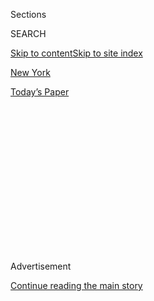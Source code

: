 <div id="app">

<div>

<div>

<div>

<div class="NYTAppHideMasthead css-1q2w90k e1suatyy0">

<div class="section css-ui9rw0 e1suatyy2">

<div class="css-eph4ug er09x8g0">

<div class="css-6n7j50">

</div>

<span class="css-1dv1kvn">Sections</span>

<div class="css-10488qs">

<span class="css-1dv1kvn">SEARCH</span>

</div>

[Skip to content](#site-content)[Skip to site index](#site-index)

</div>

<div id="masthead-section-label" class="css-1wr3we4 eaxe0e00">

[New
York](https://www.nytimes.com/section/nyregion)

</div>

<div class="css-10698na e1huz5gh0">

</div>

</div>

<div id="masthead-bar-one" class="section hasLinks css-15hmgas e1csuq9d3">

<div class="css-uqyvli e1csuq9d0">

</div>

<div class="css-1uqjmks e1csuq9d1">

</div>

<div class="css-9e9ivx">

[](https://myaccount.nytimes.com/auth/login?response_type=cookie&client_id=vi)

</div>

<div class="css-1bvtpon e1csuq9d2">

[Today’s
Paper](https://www.nytimes.com/section/todayspaper)

</div>

</div>

</div>

</div>

<div data-aria-hidden="false">

<div id="site-content" data-role="main">

<div>

<div class="css-1aor85t" style="opacity:0.000000001;z-index:-1;visibility:hidden">

<div class="css-1hqnpie">

<div class="css-epjblv">

<span class="css-17xtcya">[New
York](/section/nyregion)</span><span class="css-x15j1o">|</span><span class="css-fwqvlz">Silicon
Valley’s Newest Rival: The Banks of the
Hudson</span>

</div>

<div class="css-k008qs">

<div class="css-1iwv8en">

<span class="css-18z7m18"></span>

<div>

</div>

</div>

<span class="css-1n6z4y">https://nyti.ms/37G33Vt</span>

<div class="css-1705lsu">

<div class="css-4xjgmj">

<div class="css-4skfbu" data-role="toolbar" data-aria-label="Social Media Share buttons, Save button, and Comments Panel with current comment count" data-testid="share-tools">

  - 
  - 
  - 
  - 
    
    <div class="css-6n7j50">
    
    </div>

  - 
  - 

</div>

</div>

</div>

</div>

</div>

</div>

<div id="NYT_TOP_BANNER_REGION" class="css-13pd83m">

</div>

<div id="top-wrapper" class="css-1sy8kpn">

<div id="top-slug" class="css-l9onyx">

Advertisement

</div>

[Continue reading the main
story](#after-top)

<div class="ad top-wrapper" style="text-align:center;height:100%;display:block;min-height:250px">

<div id="top" class="place-ad" data-position="top" data-size-key="top">

</div>

</div>

<div id="after-top">

</div>

</div>

<div>

<div id="sponsor-wrapper" class="css-1hyfx7x">

<div id="sponsor-slug" class="css-19vbshk">

Supported by

</div>

[Continue reading the main
story](#after-sponsor)

<div id="sponsor" class="ad sponsor-wrapper" style="text-align:center;height:100%;display:block">

</div>

<div id="after-sponsor">

</div>

</div>

<div class="css-186x18t">

</div>

<div class="css-1vkm6nb ehdk2mb0">

# Silicon Valley’s Newest Rival: The Banks of the Hudson

</div>

Amazon, Apple, Facebook and Google will soon have 20,000 workers in New
York City, many in offices on the West Side.

<div class="css-79elbk" data-testid="photoviewer-wrapper">

<div class="css-z3e15g" data-testid="photoviewer-wrapper-hidden">

</div>

<div class="css-1a48zt4 ehw59r15" data-testid="photoviewer-children">

![<span class="css-16f3y1r e13ogyst0" data-aria-hidden="true">A swath of
the West Side of Manhattan, including the Hudson Yards development, is
becoming a tech corridor for West Coast tech giants, like Facebook,
Google and
Amazon.</span><span class="css-cnj6d5 e1z0qqy90" itemprop="copyrightHolder"><span class="css-1ly73wi e1tej78p0">Credit...</span><span><span>Spencer
Platt/Getty
Images</span></span></span>](https://static01.nyt.com/images/2019/12/11/nyregion/nytech01/nytech01-articleLarge.jpg?quality=75&auto=webp&disable=upscale)

</div>

</div>

<div class="css-18e8msd">

<div class="css-vp77d3 epjyd6m0">

<div class="css-hus3qt ey68jwv0" data-aria-hidden="true">

[![Matthew
Haag](https://static01.nyt.com/images/2018/06/14/multimedia/author-matthew-haag/author-matthew-haag-thumbLarge.jpg
"Matthew Haag")](https://www.nytimes.com/by/matthew-haag)

</div>

<div class="css-1baulvz">

By [<span class="css-1baulvz last-byline" itemprop="name">Matthew
Haag</span>](https://www.nytimes.com/by/matthew-haag)

</div>

</div>

  - 
    
    <div class="css-ld3wwf e16638kd2">
    
    Published Jan. 5, 2020Updated Jan. 8,
    2020
    
    </div>

  - 
    
    <div class="css-4xjgmj">
    
    <div class="css-pvvomx" data-role="toolbar" data-aria-label="Social Media Share buttons, Save button, and Comments Panel with current comment count" data-testid="share-tools">
    
      - 
      - 
      - 
      - 
        
        <div class="css-6n7j50">
        
        </div>
    
      - 
      - 
    
    </div>
    
    </div>

</div>

</div>

<div class="section meteredContent css-1r7ky0e" name="articleBody" itemprop="articleBody">

<div>

</div>

<div class="css-1fanzo5 StoryBodyCompanionColumn">

<div class="css-53u6y8">

When Facebook was searching for another New York office, one big enough
to fit as many as 6,000 workers, more than double the number it
currently employs in the city, it had one major demand: It needed the
space urgently.

So after the company settled on Hudson Yards, the vast mini-city taking
shape on Manhattan’s Far West Side, existing tenants were told to move
and a small army of construction workers quickly began to revamp the
building even before a lease had been signed.

Facebook’s push to accommodate its booming operations is part of a rush
by the West Coast technology giants to expand in New York City. The
rapid growth is turning a broad swath of Manhattan into one of the
world’s most vibrant tech corridors.

Four companies — Amazon, Apple, Facebook and Google — already have big
offices along the Hudson River, from Midtown to Lower Manhattan, or have
been hunting for new ones in recent months, often competing with one
another for the same space.

</div>

</div>

<div class="css-1fanzo5 StoryBodyCompanionColumn">

<div class="css-53u6y8">

In all, the companies are expected to have roughly 20,000 workers in New
York by 2022.

Cities across the United States and around the world have long vied to
establish themselves as worthy rivals to Silicon Valley. New York City
is certainly not anywhere close to overtaking the Bay Area as the
nation’s tech leader, but it is increasingly competing for tech
companies and talent.

New York’s rise as a tech hub comes as industries that have long
dominated the city’s economic landscape are transformed by technology,
and are themselves increasingly reliant on software engineers and other
highly skilled workers.

The growth in New York is occurring largely without major economic
incentives from the city and state governments. Officials are mindful of
the outcry last year over at least $3 billion in public subsidies that
Amazon was offered to build a corporate campus in Queens.

The retail behemoth, stung by the backlash, [canceled its plans abruptly
in
February](https://www.nytimes.com/2019/02/14/nyregion/amazon-hq2-queens.html).
It is continuing to add jobs in the city, although at a slower pace.

Still, [Amazon’s announcement last month that it would lease space in
Midtown](https://www.nytimes.com/2019/12/06/nyregion/amazon-hudson-yards.html)
for 1,500 workers renewed a debate over whether incentives should be
used to woo huge tech companies to New York.

</div>

</div>

<div class="css-1fanzo5 StoryBodyCompanionColumn">

<div class="css-53u6y8">

Opponents of the earlier deal, including Representative Alexandria
Ocasio-Cortez, Democrat of Queens, said Amazon’s decision to expand in
Manhattan showed that New York was so attractive that tax breaks were
unnecessary.

Others responded that the Hudson Yards space the company was leasing
paled next to the campus proposed for Long Island City, Queens, and to
the 25,000 people Amazon had pledged to employ there.

Tech companies are choosing New York to tap into its deep and skilled
talent pool and to attract employees who prefer the city’s diverse
economy over technology-dominated hubs on the West Coast. New York is
also closer to Europe, an important market.

“For a long time, if you lived in the broader tech sector, there was
inertia that brought you to Silicon Valley,” said Julie Samuels,
executive director of Tech: NYC, a nonprofit industry group. “So many
people wanted to live here and move here, but felt the jobs weren’t
here. Now the jobs are here.”

Google has grown so quickly and is so squeezed for space that it is
temporarily leasing two buildings until a much larger development in
Manhattan near the Holland Tunnel, St. John’s Terminal, is ready in
2022.

The big tech firms started in New York with small outposts. Google’s
first New York employee, a sales worker, arrived in 2000, and worked out
of a Starbucks in Manhattan. It was the company’s first office outside
California.

Tech industry offices were once mostly filled with sales and marketing
employees who needed to be closer to their customers and to industries
like fashion, finance, media and real estate that power the city’s
economy.

</div>

</div>

<div class="css-1fanzo5 StoryBodyCompanionColumn">

<div class="css-53u6y8">

Over the past five years, though, the makeup of the companies’ combined
New York work force has come to resemble the West Coast version: a mix
of engineers and others involved in software
development.

</div>

</div>

<div id="nytech-annotated-map" class="section interactive-content interactive-size-scoop css-174j8de" data-id="100000006891514">

## The New Tech Corridor

Four big technology companies will have a combined 20,000 workers in the
city by 2022, mostly concentrated along Manhattan's West Side.
<span id="map-note">Squares on the map show where Facebook, Google and
Amazon have leased space, or are planning
to.</span>

<div class="css-17ih8de interactive-body" data-sourceid="100000006891514">

<div id="ny_tech_locations_420398">

</div>

</div>

The New York Times

</div>

<div class="css-1fanzo5 StoryBodyCompanionColumn">

<div class="css-53u6y8">

At Google’s New York office, highly skilled workers now outnumber their
colleagues in sales and marketing. Of the [nearly 800 job openings that
Amazon
has](https://www.amazon.jobs/en/search?offset=0&result_limit=10&sort=relevant&job_type=Full-Time&cities%5B%5D=New%20York%2C%20New%20York%2C%20USA&distanceType=Mi&radius=24km&latitude=40.71455&longitude=-74.00714&loc_group_id=&loc_query=New%20York%2C%20New%20York%2C%20United%20States&base_query=&city=New%20York&country=USA&region=New%20York&county=New%20York&query_options=&)
in the city, more than half are for developers, engineers and data
scientists.

“Every line of business and every platform is represented quite
healthfully,” said William Floyd, Google’s head of external affairs in
New York, the company’s largest office except for its Mountain View,
Calif., headquarters. “Not everyone wants to be in California.’’

Oren Michels, a tech adviser and investor who sold Mashery, a company
based in San Francisco, to Intel in 2013, said that New York City had
become a refuge for tech workers who did not want to be surrounded
solely by those working in the same industry.

“You have younger engineers and those sorts of people who frankly want
to live in New York City because it’s a more interesting and fun place
to live,” he said. “San Francisco is turning into a company town and the
company is tech, both professionally and personally.”

Mr. Michels said that his family had bought a home in Manhattan in 2014
with a plan to split their time between San Francisco and New York. They
soon decided to live full time in New York, where Mr. Michels is on the
boards of four tech firms.

</div>

</div>

<div class="css-1fanzo5 StoryBodyCompanionColumn">

<div class="css-53u6y8">

The number of tech jobs in New York City has surged 80 percent in the
past decade, to 142,600, from 79,400 in 2009, [according to the New York
State Comptroller’s
office](https://www.osc.state.ny.us/osdc/rpt1-2020.pdf). (The business
services industry, which includes accountants and lawyers and is the
largest private sector, employed 762,000 people in 2018, according to
the comptroller’s office.)

Since 2016, the number of job openings in the city’s tech sector has
jumped 38 percent, an analysis for The Times by [the jobs website
Glassdoor](http://www.glassdoor.com/) found. In November, New York had
the third-highest number of tech openings among United States cities,
26,843, behind just San Francisco and Seattle.

</div>

</div>

<div class="css-79elbk" data-testid="photoviewer-wrapper">

<div class="css-z3e15g" data-testid="photoviewer-wrapper-hidden">

</div>

<div class="css-1a48zt4 ehw59r15" data-testid="photoviewer-children">

![<span class="css-16f3y1r e13ogyst0" data-aria-hidden="true">Google has
come a long way since 2000, when its lone New York employee worked out
of a
Starbucks.</span><span class="css-cnj6d5 e1z0qqy90" itemprop="copyrightHolder"><span class="css-1ly73wi e1tej78p0">Credit...</span><span>Brendan
McDermid/Reuters</span></span>](https://static01.nyt.com/images/2020/01/05/nyregion/05nytech02/merlin_164749131_348982af-167f-45e0-8e30-3ed2a3c9b423-articleLarge.jpg?quality=75&auto=webp&disable=upscale)

</div>

</div>

<div class="css-1fanzo5 StoryBodyCompanionColumn">

<div class="css-53u6y8">

It is not only the biggest tech firms that are growing in New York. From
2018 through the third quarter of 2019, investors pumped more than $27
billion into start-ups in the New York City region, the second most in
that time for any area outside San Francisco, according to the
[MoneyTree Report by PwC-CB
Insights](https://www.pwc.com/us/en/moneytree-report/assets/moneytree-report-q3-2019.pdf).
(Nearly $100 billion was invested in start-ups in the Silicon Valley
area in that period.)

Industries like finance, retail and health care provide more jobs, but
the tech sector, with an average salary of $153,000, has become one of
New York City’s main economic drivers.

That has raised concerns about whether the industry is intensifying
income inequality and making New York unaffordable for more people.

The four big tech companies “attract thousands of out-of-state employees
with advanced degrees and work experience, and drive unprecedented
influxes in luxury rentals, rent hikes, and the flipping of buildings
and private homes,” said Kiana Davis, a policy analyst at the Urban
Justice Center.

</div>

</div>

<div class="css-1fanzo5 StoryBodyCompanionColumn">

<div class="css-53u6y8">

“It should go without saying,’’ she added, “that middle-income,
low-wage, poor and unemployed residents in these cities cannot access
the luxury housing market nor the rising rents and have been driven out
of their communities as a result.”

Jonathan Miller, president of Miller Samuel, a real estate appraisal
firm, said that the residential market in Manhattan had been strong in
areas where the tech firms had grown.

“I speak to brokerage groups twice a week, and the conversation is
always peppered with questions about the tech sector,” Mr. Miller said.
“If you have 20,000 employees coming in who are high-wage earners,
that can have a pronounced impact.”

The major tech firms are expected to grow to the point that they are
among the largest private tenants in New York in the coming years,
rivaling longtime leaders like JPMorgan
Chase.

</div>

</div>

<div class="css-79elbk" data-testid="photoviewer-wrapper">

<div class="css-z3e15g" data-testid="photoviewer-wrapper-hidden">

</div>

<div class="css-1a48zt4 ehw59r15" data-testid="photoviewer-children">

<div class="css-1xdhyk6 erfvjey0">

<span class="css-1ly73wi e1tej78p0">Image</span>

<div class="css-zjzyr8">

<div data-testid="lazyimage-container" style="height:257.77777777777777px">

</div>

</div>

</div>

<span class="css-16f3y1r e13ogyst0" data-aria-hidden="true">Big
technology firms are expected to rival longtime leaders like JP Morgan
Chase as the largest private tenants in New
York.</span><span class="css-cnj6d5 e1z0qqy90" itemprop="copyrightHolder"><span class="css-1ly73wi e1tej78p0">Credit...</span><span>Amr
Alfiky for The New York Times</span></span>

</div>

</div>

<div class="css-1fanzo5 StoryBodyCompanionColumn">

<div class="css-53u6y8">

Among companies in the technology, advertising, media and information
industries, Google and Facebook are now the largest tenants, beating out
legacy companies like Condé Nast, News Corp. and Warner Media, according
to an analysis performed for The Times by the real estate company
Cushman & Wakefield.

Facebook employs 2,900 people in New York, and recently signed the lease
at Hudson Yards for 1.5 million square feet in three buildings. In
addition to providing space for 6,000 workers, the deal gives the
company an option to take over another several hundred thousand square
feet in the development.

</div>

</div>

<div class="css-1fanzo5 StoryBodyCompanionColumn">

<div class="css-53u6y8">

Facebook executives initially set their sights on a marquee building on
Madison Avenue in the Flatiron district, not far from the company’s
existing offices, according to a person familiar with Facebook’s plans.

But then Facebook executives toured Hudson Yards and were impressed with
the amenities, including shops and restaurants, and with the short walk
to major subway lines.

A deal was struck in November, but with a requirement on Facebook’s part
that about 300,000 square feet in two buildings, 30 and 55 Hudson Yards,
be ready very soon.

Workers were immediately brought in to begin preparing the space and to
move out existing tenants.

Two blocks east, Facebook is close to signing a lease for about 700,000
square feet in the [107-year-old James A. Farley
Building](https://www.nytimes.com/2017/08/17/nyregion/manhattans-farley-post-office-will-soon-be-a-grand-train-hall.html)
across from Pennsylvania Station, according to three people familiar
with the deal. The property, also known as the Farley Post Office, is
being renovated by the Related Companies and another developer, [Vornado
Realty
Trust](https://www.vno.com/office/property/the-farley-building/3313609/landing).

More than 2,500 employees could eventually work there. ([The Wall Street
Journal
reported](https://www.wsj.com/articles/facebook-in-talks-for-new-york-office-in-deal-making-company-one-of-citys-largest-11575628203?mod=article_inline)
earlier on the potential
lease.)

</div>

</div>

<div class="css-79elbk" data-testid="photoviewer-wrapper">

<div class="css-z3e15g" data-testid="photoviewer-wrapper-hidden">

</div>

<div class="css-1a48zt4 ehw59r15" data-testid="photoviewer-children">

<div class="css-1xdhyk6 erfvjey0">

<span class="css-1ly73wi e1tej78p0">Image</span>

<div class="css-zjzyr8">

<div data-testid="lazyimage-container" style="height:257.77777777777777px">

</div>

</div>

</div>

<span class="css-16f3y1r e13ogyst0" data-aria-hidden="true">Facebook
plans to put as many as 2,500 workers in the Farley Building, left,
opposite Pennsylvania
Station.</span><span class="css-cnj6d5 e1z0qqy90" itemprop="copyrightHolder"><span class="css-1ly73wi e1tej78p0">Credit...</span><span>Hiroko
Masuike/The New York Times</span></span>

</div>

</div>

<div class="css-1fanzo5 StoryBodyCompanionColumn">

<div class="css-53u6y8">

“It’s hard to predict future growth, but we believe New York is a
vibrant market with a tremendous pool of talent,” a Facebook
spokeswoman, Jamila Reeves, said. She declined to comment on the
company’s specific plans.

</div>

</div>

<div class="css-1fanzo5 StoryBodyCompanionColumn">

<div class="css-53u6y8">

Just north of the Farley building, Amazon[said
recently](https://www.nytimes.com/2019/12/06/nyregion/amazon-hudson-yards.html)
that it had signed a lease for 350,000 square feet in a building on 10th
Avenue near Hudson Yards, enough space for 1,500 employees. The social
media company LinkedIn, whose New York offices are not far away, in the
Empire State Building, recently said it would expand to four additional
floors in the landmark property.

The tech titan whose intentions in New York are probably least known is
Apple.

Executives at the company, which has had an office in the Flatiron area,
have toured buildings in that neighborhood and in the Hudson Yards area
but a deal has not yet been signed. Apple has inquired about leasing
much less space than other big tech companies, roughly 50,000 square
feet.

Apple declined to comment.

For every West Coast company with a household name that has expanded in
New York, there are many large but lesser-known firms with headquarters
in the city.

One, Datadog, which provides cloud-based software for businesses, went
public in September and is valued at $10.5 billion. The company has 480
employees in its New York offices, up from 125 three years ago.

</div>

</div>

</div>

<div>

</div>

<div>

</div>

<div>

</div>

<div>

<div id="bottom-wrapper" class="css-1ede5it">

<div id="bottom-slug" class="css-l9onyx">

Advertisement

</div>

[Continue reading the main
story](#after-bottom)

<div id="bottom" class="ad bottom-wrapper" style="text-align:center;height:100%;display:block;min-height:90px">

</div>

<div id="after-bottom">

</div>

</div>

</div>

</div>

</div>

## Site Index

<div>

</div>

## Site Information Navigation

  - [© <span>2020</span> <span>The New York Times
    Company</span>](https://help.nytimes.com/hc/en-us/articles/115014792127-Copyright-notice)

<!-- end list -->

  - [NYTCo](https://www.nytco.com/)
  - [Contact
    Us](https://help.nytimes.com/hc/en-us/articles/115015385887-Contact-Us)
  - [Work with us](https://www.nytco.com/careers/)
  - [Advertise](https://nytmediakit.com/)
  - [T Brand Studio](http://www.tbrandstudio.com/)
  - [Your Ad
    Choices](https://www.nytimes.com/privacy/cookie-policy#how-do-i-manage-trackers)
  - [Privacy](https://www.nytimes.com/privacy)
  - [Terms of
    Service](https://help.nytimes.com/hc/en-us/articles/115014893428-Terms-of-service)
  - [Terms of
    Sale](https://help.nytimes.com/hc/en-us/articles/115014893968-Terms-of-sale)
  - [Site
    Map](https://spiderbites.nytimes.com)
  - [Help](https://help.nytimes.com/hc/en-us)
  - [Subscriptions](https://www.nytimes.com/subscription?campaignId=37WXW)

</div>

</div>

</div>

</div>
